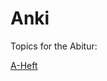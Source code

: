 # Anki

Topics for the Abitur:

[A-Heft]("https://bildungsserver.hamburg.de/contentblob/13910568/6dcd785bdf68e64e6462b3429c075b8c/data/abitur-a-heft-2022.pdf")
